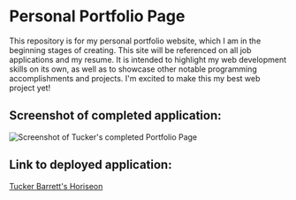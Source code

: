 # Personal Portfolio Page

This repository is for my personal portfolio website, which I am in the beginning stages of creating. This site will be referenced on all job applications and my resume. It is intended to highlight my web development skills on its own, as well as to showcase other notable programming accomplishments and projects. I'm excited to make this my best web project yet!

## Screenshot of completed application:
![Screenshot of Tucker's completed Portfolio Page](images/finished-page.png "Tucker's completed Horiseon")

## Link to deployed application:
[Tucker Barrett's Horiseon](http://grinninbarrett.github.io/personal-portfolio-page "Tucker's completed week 2 homework")